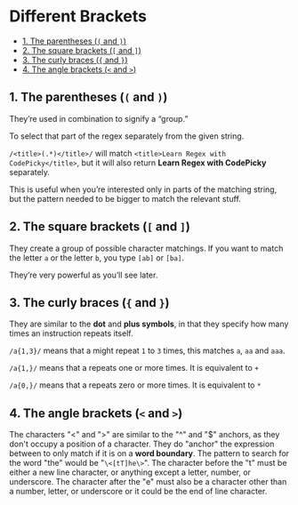 # Different Brackets

<!-- TOC -->

- [1. The parentheses (`(` and `)`)](#1-the-parentheses--and)
- [2. The square brackets (`[` and `]`)](#2-the-square-brackets--and)
- [3. The curly braces (`{` and `}`)](#3-the-curly-braces--and)
- [4. The angle brackets (`<` and `>`)](#4-the-angle-brackets--and)

<!-- /TOC -->

## 1. The parentheses (`(` and `)`)

They’re used in combination to signify a “group.”

To select that part of the regex separately from the given string.

`/<title>(.*)</title>/` will match `<title>Learn Regex with CodePicky</title>`, but it will also return **Learn Regex with CodePicky** separately.

This is useful when you’re interested only in parts of the matching string, but the pattern needed to be bigger to match the relevant stuff.

## 2. The square brackets (`[` and `]`)

They create a group of possible character matchings. If you want to match the letter `a` or the letter `b`, you type `[ab]` or `[ba]`.

They’re very powerful as you’ll see later.

## 3. The curly braces (`{` and `}`)

They are similar to the **dot** and **plus symbols**, in that they specify how many times an instruction repeats itself.

`/a{1,3}/` means that a might repeat `1` to `3` times, this matches `a`, `aa` and `aaa`.

`/a{1,}/` means that a repeats one or more times. It is equivalent to `+`

`/a{0,}/` means that a repeats zero or more times. It is equivalent to `*`

## 4. The angle brackets (`<` and `>`)

The characters "\<" and "\>" are similar to the "^" and "$" anchors, as they don't occupy a position of a character. They do "anchor" the expression between to only match if it is on a **word boundary**. The pattern to search for the word "the" would be "`\<[tT]he\>`". The character before the "t" must be either a new line character, or anything except a letter, number, or underscore. The character after the "e" must also be a character other than a number, letter, or underscore or it could be the end of line character.
